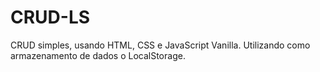 # CRUD-LS
 CRUD simples, usando HTML, CSS e JavaScript Vanilla. Utilizando como armazenamento de dados o LocalStorage.
